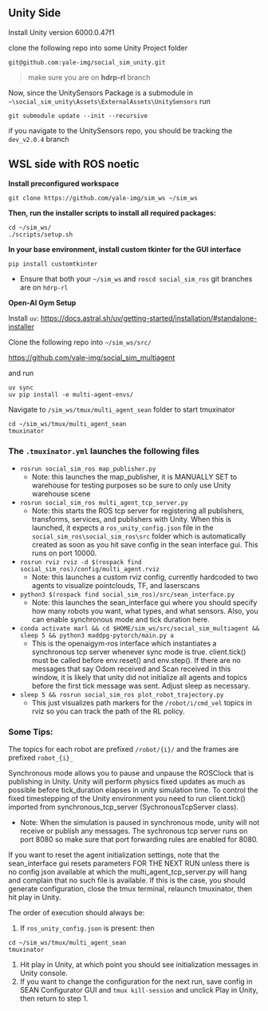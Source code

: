 ## Unity Side

Install Unity version 6000.0.47f1

clone the following repo into some Unity Project folder

```
git@github.com:yale-img/social_sim_unity.git
```

>make sure you are on **hdrp-rl** branch

Now, since the UnitySensors Package is a submodule in `~\social_sim_unity\Assets\ExternalAssets\UnitySensors`
run

```
git submodule update --init --recursive
```

if you navigate to the UnitySensors repo, you should be tracking the  `dev_v2.0.4` branch

## WSL side with ROS noetic

**Install preconfigured workspace**

```
git clone https://github.com/yale-img/sim_ws ~/sim_ws
```

**Then, run the installer scripts to install all required packages:**

```
cd ~/sim_ws/
./scripts/setup.sh
```

**In your base environment, install custom tkinter for the GUI interface**

```
pip install customtkinter
```

* Ensure that both your `~/sim_ws` and `roscd social_sim_ros` git branches are on `hdrp-rl`

**Open-AI Gym Setup**

Install `uv`:
https://docs.astral.sh/uv/getting-started/installation/#standalone-installer

Clone the following repo into `~/sim_ws/src/`

https://github.com/yale-img/social_sim_multiagent

and run 

```
uv sync
uv pip install -e multi-agent-envs/
```

Navigate to `/sim_ws/tmux/multi_agent_sean` folder to start tmuxinator

```
cd ~/sim_ws/tmux/multi_agent_sean
tmuxinator
```



### The `.tmuxinator.yml` launches the following files

* `rosrun social_sim_ros map_publisher.py` 
    * Note: this launches the map_publisher, it is MANUALLY SET to warehouse for testing purposes so be sure to only use Unity warehouse scene
* `rosrun social_sim_ros multi_agent_tcp_server.py`
    * Note: this starts the ROS tcp server for registering all publishers, transforms, services, and publishers with Unity. When this is launched, it expects a `ros_unity_config.json` file in the `social_sim_ros\social_sim_ros\src` folder which is automatically created as soon as you hit save config in the sean interface gui. This runs on port 10000.
* `rosrun rviz rviz -d $(rospack find social_sim_ros)/config/multi_agent.rviz    `
    * Note: this launches a custom rviz config, currently hardcoded to two agents to visualize pointclouds, TF, and laserscans
* `python3 $(rospack find social_sim_ros)/src/sean_interface.py` 
    * Note: this launches the sean_interface gui where you should specify how many robots you want, what types, and what sensors. Also, you can enable synchronous mode and tick duration here. 
* `conda activate marl && cd $HOME/sim_ws/src/social_sim_multiagent && sleep 5 && python3 maddpg-pytorch/main.py a`
    * This is the openaigym-ros interface which instantiates a synchronous tcp server whenever sync mode is true. client.tick() must be called before env.reset() and env.step(). If there are no messages that say Odom received and Scan received in this window, it is likely that unity did not initialize all agents and topics before the first tick message was sent. Adjust sleep as necessary.
* `sleep 5 && rosrun social_sim_ros plot_robot_trajectory.py`
    * This just visualizes path markers for the `/robot/i/cmd_vel` topics in rviz so you can track the path of the RL policy. 

### Some Tips:

The topics for each robot are prefixed `/robot/{i}/` and the frames are prefixed `robot_{i}_` 

Synchronous mode allows you to pause and unpause the ROSClock that is publishing in Unity. Unity will perform physics fixed updates as much as possible before tick_duration elapses in unity simulation time. To control the fixed timestepping of the Unity environment you need to run client.tick() imported from synchronous_tcp_server (SychronousTcpServer class). 

* Note: When the simulation is paused in synchronous mode, unity will not receive or publish any messages. The sychronous tcp server runs on port 8080 so make sure that port forwarding rules are enabled for 8080.

If you want to reset the agent initialization settings, note that the sean_interface gui resets parameters FOR THE NEXT RUN unless there is no config json available at which the multi_agent_tcp_server.py will hang and complain that no such file is available. If this is the case, you should generate configuration, close the tmux terminal, relaunch tmuxinator, then hit play in Unity.

The order of execution should always be:

1. If `ros_unity_config.json` is present: then

```
cd ~/sim_ws/tmux/multi_agent_sean
tmuxinator
```

1. Hit play in Unity, at which point you should see initialization messages in Unity console. 
2. If you want to change the configuration for the next run, save config in SEAN Configurator GUI and `tmux kill-session` and unclick Play in Unity, then return to step 1.

